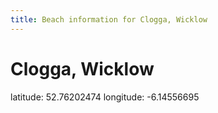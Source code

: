 ```yaml
---
title: Beach information for Clogga, Wicklow
---
```

# Clogga, Wicklow 

<div class="location-info">latitude: 52.76202474 longitude: -6.14556695</div>
<div id="met-eireann-warnings" onload="get_met_eireann_warnings(EI31)"></div>
<div></div>